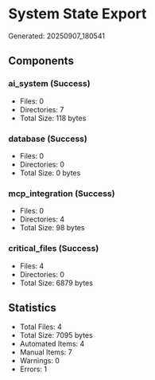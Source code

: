 # System State Export

Generated: 20250907_180541

## Components

### ai_system (Success)

- Files: 0
- Directories: 7
- Total Size: 118 bytes

### database (Success)

- Files: 0
- Directories: 0
- Total Size: 0 bytes

### mcp_integration (Success)

- Files: 0
- Directories: 4
- Total Size: 98 bytes

### critical_files (Success)

- Files: 4
- Directories: 0
- Total Size: 6879 bytes

## Statistics

- Total Files: 4
- Total Size: 7095 bytes
- Automated Items: 4
- Manual Items: 7
- Warnings: 0
- Errors: 1
